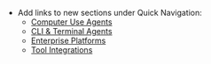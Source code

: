 - Add links to new sections under Quick Navigation:
  - [Computer Use Agents](catalog/computer-use-agents.md)
  - [CLI & Terminal Agents](catalog/cli-agents.md)
  - [Enterprise Platforms](catalog/enterprise-platforms.md)
  - [Tool Integrations](catalog/tool-integrations.md)

